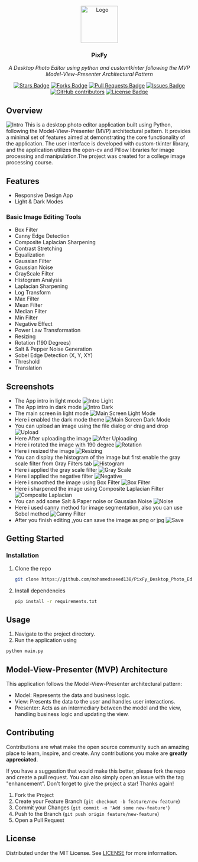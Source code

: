 
<!-- PROJECT LOGO -->
<br />
<div align="center">
  <a href="https://github.com/mohamedsaeed138/PixFy_Desktop_Photo_Editor">
    <img src="Screenshots/logo.ico" alt="Logo" width="100" height="100">
  </a>
  <h3 align="center">PixFy</h3>
  <p align="center">
   <i>A Desktop Photo Editor using python and customtkinter following the MVP Model-View-Presenter Architectural Pattern</i></p>
</div>
<!-- PROJECT Badges -->
<div align="center">
  <a href="https://github.com/mohamedsaeed138/PixFy_Desktop_Photo_Editor/stargazers"><img src="https://img.shields.io/github/stars/mohamedsaeed138/PixFy_Desktop_Photo_Editor" alt="Stars Badge"/></a>
<a href="https://github.com/mohamedsaeed138/PixFy_Desktop_Photo_Editor/network/members"><img src="https://img.shields.io/github/forks/mohamedsaeed138/PixFy_Desktop_Photo_Editor" alt="Forks Badge"/></a>
<a href="https://github.com/mohamedsaeed138/PixFy_Desktop_Photo_Editor/pulls"><img src="https://img.shields.io/github/issues-pr/mohamedsaeed138/PixFy_Desktop_Photo_Editor" alt="Pull Requests Badge"/></a>
<a href="https://github.com/mohamedsaeed138/PixFy_Desktop_Photo_Editor/issues"><img src="https://img.shields.io/github/issues/mohamedsaeed138/PixFy_Desktop_Photo_Editor" alt="Issues Badge"/></a>
<a href="https://github.com/mohamedsaeed138/PixFy_Desktop_Photo_Editor/graphs/contributors"><img alt="GitHub contributors" src="https://img.shields.io/github/contributors/mohamedsaeed138/PixFy_Desktop_Photo_Editor?color=2b9348"></a>
<a href="https://github.com/mohamedsaeed138/PixFy_Desktop_Photo_Editor/blob/main/LICENSE"><img src="https://img.shields.io/github/license/mohamedsaeed138/PixFy_Desktop_Photo_Editor?color=2b9348" alt="License Badge"/></a>
</div>
<!-- ABOUT THE PROJECT -->

## Overview

![Intro](Screenshots/Intro%20Frame%20Dark.png)
This is a desktop photo editor application built using Python, following the Model-View-Presenter (MVP) architectural pattern. It provides a minimal set of features aimed at demonstrating the core functionality of the application. The user interface is developed with custom-tkinter library, and the application utilizes the open-cv and Pillow libraries for image processing and manipulation.The project was created for a college image processing course.

## Features

* Responsive Design App
* Light & Dark Modes

### Basic Image Editing Tools

* Box Filter
* Canny Edge Detection
* Composite Laplacian Sharpening
* Contrast Stretching
* Equalization
* Gaussian Filter
* Gaussian Noise
* GrayScale Filter
* Histogram Analysis
* Laplacian Sharpening
* Log Transform
* Max Filter
* Mean Filter
* Median Filter
* Min Filter
* Negative Effect
* Power Law Transformation
* Resizing
* Rotation (190 Degrees)
* Salt & Pepper Noise Generation
* Sobel Edge Detection (X, Y, XY)
* Threshold
* Translation

## Screenshots

* The App intro in light mode ![Intro Light](Screenshots/Intro%20Frame.png)
* The App intro in dark mode ![Intro Dark](Screenshots/Intro%20Frame%20Dark.png)
* The main screen in light mode ![Main Screen Light Mode](Screenshots/Main%20Screen%20Light.png)
* Here i enabled the dark mode theme ![Main Screen Dark Mode](Screenshots/Main%20Screen%20Dark.png)
* You can upload an image using the file dialog or drag and drop ![Upload](Screenshots/Upload.png)
* Here After uploading the image ![After Uploading](Screenshots/After%20Uploading.png)
* Here i rotated the image with 190 degree ![Rotation](Screenshots/Rotation190Degree.png)
* Here i resized the image ![Resizing](Screenshots/Resizing.png)
* You can display the histogram of the image but first enable the gray scale filter from Gray Filters tab ![Histogram](Screenshots/Histogram.png)
* Here i applied the gray scale filter ![Gray Scale](Screenshots/Gray.png)
* Here i applied the negative filter ![Negative](Screenshots/Negative.png)
* Here i smoothed the image using Box Filter ![Box Filter](Screenshots/Box%20Filter.png)
* Here i sharpened the image using Composite Laplacian Filter ![Composite Laplacian](Screenshots/Composite%20Laplacian%20Sharpening.png)
* You can add some Salt & Paper noise or Gaussian Noise ![Noise](Screenshots/S&P%20Nosie.png)
* Here i used canny method for image segmentation, also you can use Sobel method ![Canny Filter](Screenshots/Canny.png)
* After you finish editing ,you can save the image as png or jpg ![Save](Screenshots/Save.png)

<!-- GETTING STARTED -->
## Getting Started

### Installation

1. Clone the repo

   ```sh
   git clone https://github.com/mohamedsaeed138/PixFy_Desktop_Photo_Editor.git
   ```

2. Install dependencies

   ```sh
   pip install -r requirements.txt
   ```
<!-- USAGE EXAMPLES -->
## Usage

1. Navigate to the project directory.
2. Run the application using

```sh
python main.py
```

## Model-View-Presenter (MVP) Architecture

This application follows the Model-View-Presenter architectural pattern:

* Model: Represents the data and business logic.
* View: Presents the data to the user and handles user interactions.
* Presenter: Acts as an intermediary between the model and the view, handling business logic and updating the view.
<!-- CONTRIBUTING -->
## Contributing

Contributions are what make the open source community such an amazing place to learn, inspire, and create. Any contributions you make are **greatly appreciated**.

If you have a suggestion that would make this better, please fork the repo and create a pull request. You can also simply open an issue with the tag "enhancement".
Don't forget to give the project a star! Thanks again!

1. Fork the Project
2. Create your Feature Branch (`git checkout -b feature/new-feature`)
3. Commit your Changes (`git commit -m 'Add some new-feature'`)
4. Push to the Branch (`git push origin feature/new-feature`)
5. Open a Pull Request
<!-- LICENSE -->
## License

Distributed under the MIT License. See [LICENSE](https://github.com/mohamedsaeed138/PixFy_Desktop_Photo_Editor/blob/main/LICENSE.txt) for more information.
<!-- MARKDOWN LINKS & IMAGES -->
<!-- https://www.markdownguide.org/basic-syntax/#reference-style-links -->